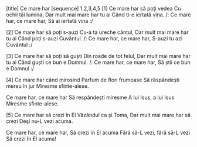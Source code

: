 [title] Ce mare har
[sequence] 1,2,3,4,5
[1]
Ce mare har să poți vedea
Cu ochii tăi lumina,
Dar mult mai mare har tu ai
Când ți-e iertată vina.
/: Ce mare har, ce mare har,
Să ai iertată vina :/

[2]
Ce mare har să poți s-auzi
Cu-a ta ureche cântul,
Dar mult mai mare har tu ai
Când poți s-auzi Cuvântul.
/: Ce mare har, ce mare har,
S-auzi tu azi Cuvântul :/

[3]
Ce mare har să poți să guști
Din roade de tot felul,
Dar mult mai mare har tu ai
Când guști ce bun e Domnul.
/: Ce mare har, ce mare har,
Să știi ce bun e Domnul :/

[4]
Ce mare har când mirosind
Parfum de flori frumoase
Să răspândești mereu în jur
Miresme sfinte-alese.

Ce mare har, ce mare har
Să respândești miresme
A lui Isus, a lui Isus
Miresme sfinte-alese.

[5]
Ce mare har să crezi în El
Văzândul ca și Toma,
Dar mult mai mare har să crezi
Deși nu-L vezi acuma.

Ce mare har, ce mare har,
Să crezi în El acuma
Fără să-L vezi, fără să-L vezi
Să crezi în El acuma!

